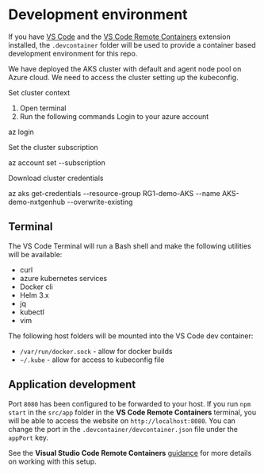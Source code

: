 # Development environment

If you have [VS Code](https://code.visualstudio.com/) and the [VS Code Remote Containers](https://marketplace.visualstudio.com/items?itemName=ms-vscode-remote.remote-containers) extension installed, the `.devcontainer` folder will be used to provide a container based development environment for this repo.

We have deployed the AKS cluster with default and agent node pool on Azure cloud. We need to access the cluster setting up the kubeconfig.

Set cluster context
1. Open terminal
2. Run the following commands
Login to your azure account

az login

Set the cluster subscription

az account set --subscription <sub-id>

Download cluster credentials

az aks get-credentials --resource-group RG1-demo-AKS --name AKS-demo-nxtgenhub --overwrite-existing


## Terminal

The VS Code Terminal will run a Bash shell and make the following utilities will be available:

- curl
- azure kubernetes services
- Docker cli
- Helm 3.x
- jq
- kubectl 
- vim

The following host folders will be mounted into the VS Code dev container:

- `/var/run/docker.sock` - allow for docker builds
- `~/.kube` - allow for access to kubeconfig file

## Application development

Port `8080` has been configured to be forwarded to your host. If you run `npm start` in the `src/app` folder in the **VS Code Remote Containers** terminal, you will be able to access the website on `http://localhost:8080`. You can change the port in the `.devcontainer/devcontainer.json` file under the `appPort` key.

See the **Visual Studio Code Remote Containers** [guidance](https://code.visualstudio.com/docs/remote/containers) for more details on working with this setup.
